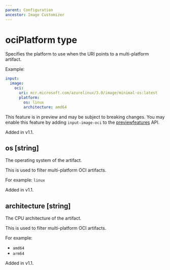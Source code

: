 ```yaml
---
parent: Configuration
ancestor: Image Customizer
---
```


# ociPlatform type

Specifies the platform to use when the URI points to a multi-platform artifact.

Example:

```yaml
input:
  image:
    oci:
      uri: mcr.microsoft.com/azurelinux/3.0/image/minimal-os:latest
      platform:
        os: linux
        architecture: amd64
```

This feature is in preview and may be subject to breaking changes.
You may enable this feature by adding `input-image-oci` to the
[previewfeatures](../configuration/config.md#previewfeatures-string) API.

Added in v1.1.

## os [string]

The operating system of the artifact.

This is used to filter multi-platform OCI artifacts.

For example: `linux`

Added in v1.1.

## architecture [string]

The CPU architecture of the artifact.

This is used to filter multi-platform OCI artifacts.

For example:

- `amd64`
- `arm64`

Added in v1.1.
